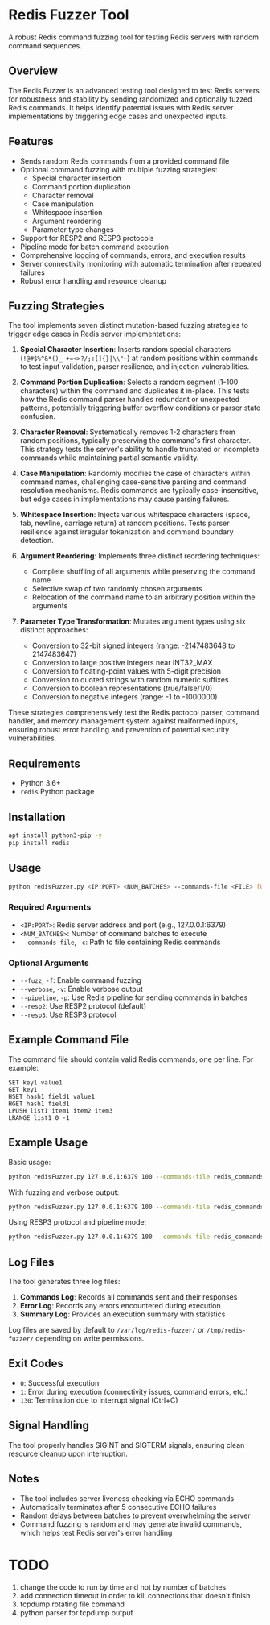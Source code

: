 # Redis Fuzzer Tool

A robust Redis command fuzzing tool for testing Redis servers with random command sequences.

## Overview

The Redis Fuzzer is an advanced testing tool designed to test Redis servers for robustness and stability by sending randomized and optionally fuzzed Redis commands. It helps identify potential issues with Redis server implementations by triggering edge cases and unexpected inputs.

## Features

- Sends random Redis commands from a provided command file
- Optional command fuzzing with multiple fuzzing strategies:
  - Special character insertion
  - Command portion duplication
  - Character removal
  - Case manipulation
  - Whitespace insertion
  - Argument reordering
  - Parameter type changes
- Support for RESP2 and RESP3 protocols
- Pipeline mode for batch command execution
- Comprehensive logging of commands, errors, and execution results
- Server connectivity monitoring with automatic termination after repeated failures
- Robust error handling and resource cleanup

## Fuzzing Strategies

The tool implements seven distinct mutation-based fuzzing strategies to trigger edge cases in Redis server implementations:

1. **Special Character Insertion**: Inserts random special characters (`!@#$%^&*()_-+=<>?/;:[]{}|\\"~`) at random positions within commands to test input validation, parser resilience, and injection vulnerabilities.

2. **Command Portion Duplication**: Selects a random segment (1-100 characters) within the command and duplicates it in-place. This tests how the Redis command parser handles redundant or unexpected patterns, potentially triggering buffer overflow conditions or parser state confusion.

3. **Character Removal**: Systematically removes 1-2 characters from random positions, typically preserving the command's first character. This strategy tests the server's ability to handle truncated or incomplete commands while maintaining partial semantic validity.

4. **Case Manipulation**: Randomly modifies the case of characters within command names, challenging case-sensitive parsing and command resolution mechanisms. Redis commands are typically case-insensitive, but edge cases in implementations may cause parsing failures.

5. **Whitespace Insertion**: Injects various whitespace characters (space, tab, newline, carriage return) at random positions. Tests parser resilience against irregular tokenization and command boundary detection.

6. **Argument Reordering**: Implements three distinct reordering techniques:
   - Complete shuffling of all arguments while preserving the command name
   - Selective swap of two randomly chosen arguments
   - Relocation of the command name to an arbitrary position within the arguments

7. **Parameter Type Transformation**: Mutates argument types using six distinct approaches:
   - Conversion to 32-bit signed integers (range: -2147483648 to 2147483647)
   - Conversion to large positive integers near INT32_MAX
   - Conversion to floating-point values with 5-digit precision
   - Conversion to quoted strings with random numeric suffixes
   - Conversion to boolean representations (true/false/1/0)
   - Conversion to negative integers (range: -1 to -1000000)

These strategies comprehensively test the Redis protocol parser, command handler, and memory management system against malformed inputs, ensuring robust error handling and prevention of potential security vulnerabilities.

## Requirements

- Python 3.6+
- `redis` Python package

## Installation

```bash
apt install python3-pip -y
pip install redis
```

## Usage

```bash
python redisFuzzer.py <IP:PORT> <NUM_BATCHES> --commands-file <FILE> [OPTIONS]
```

### Required Arguments

- `<IP:PORT>`: Redis server address and port (e.g., 127.0.0.1:6379)
- `<NUM_BATCHES>`: Number of command batches to execute
- `--commands-file`, `-c`: Path to file containing Redis commands

### Optional Arguments

- `--fuzz`, `-f`: Enable command fuzzing
- `--verbose`, `-v`: Enable verbose output
- `--pipeline`, `-p`: Use Redis pipeline for sending commands in batches
- `--resp2`: Use RESP2 protocol (default)
- `--resp3`: Use RESP3 protocol

## Example Command File

The command file should contain valid Redis commands, one per line. For example:

```
SET key1 value1
GET key1
HSET hash1 field1 value1
HGET hash1 field1
LPUSH list1 item1 item2 item3
LRANGE list1 0 -1
```

## Example Usage

Basic usage:
```bash
python redisFuzzer.py 127.0.0.1:6379 100 --commands-file redis_commands.txt
```

With fuzzing and verbose output:
```bash
python redisFuzzer.py 127.0.0.1:6379 100 --commands-file redis_commands.txt --fuzz --verbose
```

Using RESP3 protocol and pipeline mode:
```bash
python redisFuzzer.py 127.0.0.1:6379 100 --commands-file redis_commands.txt --resp3 --pipeline
```

## Log Files

The tool generates three log files:

1. **Commands Log**: Records all commands sent and their responses
2. **Error Log**: Records any errors encountered during execution
3. **Summary Log**: Provides an execution summary with statistics

Log files are saved by default to `/var/log/redis-fuzzer/` or `/tmp/redis-fuzzer/` depending on write permissions.

## Exit Codes

- `0`: Successful execution
- `1`: Error during execution (connectivity issues, command errors, etc.)
- `130`: Termination due to interrupt signal (Ctrl+C)

## Signal Handling

The tool properly handles SIGINT and SIGTERM signals, ensuring clean resource cleanup upon interruption.

## Notes

- The tool includes server liveness checking via ECHO commands
- Automatically terminates after 5 consecutive ECHO failures
- Random delays between batches to prevent overwhelming the server
- Command fuzzing is random and may generate invalid commands, which helps test Redis server's error handling 


# TODO
1. change the code to run by time and not by number of batches
2. add connection timeout in order to kill connections that doesn't finish
3. tcpdump rotating file command
4. python parser for tcpdump output








